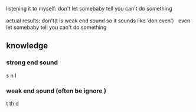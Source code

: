 listening it to myself:
don't let somebaby tell you can't do something

actual results:
don't(t is weak end sound so it sounds like ‘don even‘） even let somebaby tell you can't do something


## knowledge

### strong end sound    
s n l
### weak end sound (often be ignore )
t th d
